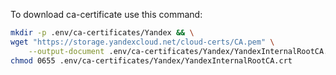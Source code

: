 To download ca-certificate use this command:

```bash
mkdir -p .env/ca-certificates/Yandex && \
wget "https://storage.yandexcloud.net/cloud-certs/CA.pem" \
    --output-document .env/ca-certificates/Yandex/YandexInternalRootCA.crt && \
chmod 0655 .env/ca-certificates/Yandex/YandexInternalRootCA.crt
```